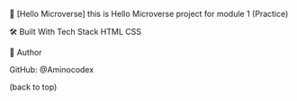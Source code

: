 📖 [Hello Microverse]
this is Hello Microverse project for module 1 (Practice)

🛠 Built With
Tech Stack
HTML
CSS 

👤 Author

GitHub: @Aminocodex

(back to top)


